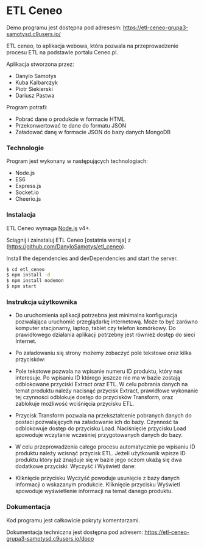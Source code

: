 # ETL Ceneo

Demo programu jest dostępna pod adresesm: https://etl-ceneo-grupa3-samotysd.c9users.io/

ETL ceneo, to aplikacja webowa, która pozwala na przeprowadzenie procesu ETL na podstawie portalu Ceneo.pl.

Aplikacja stworzona przez:
  - Danylo Samotys
  - Kuba Kalbarczyk
  - Piotr Siekierski
  - Dariusz Pastwa

Program potrafi:
  - Pobrać dane o produkcie w formacie HTML
  - Przekonwertować te dane do formatu JSON
  - Załadować danę w formacie JSON do bazy danych MongoDB

### Technologie

Program jest wykonany w następujących technologiach:
  - Node.js
  - ES6
  - Express.js
  - Socket.io
  - Cheerio.js

### Instalacja

ETL Ceneo wymaga [Node.js](https://nodejs.org/) v4+.

Sciągnij i zainstaluj ETL Ceneo [ostatnia wersja] z (https://github.com/DanyloSamotys/etl_ceneo).

Install the dependencies and devDependencies and start the server.

```sh
$ cd etl_ceneo
$ npm install -d
$ npm install nodemon
$ npm start
```

### Instrukcja użytkownika

* Do uruchomienia aplikacji potrzebna jest minimalna konfiguracja pozwalająca uruchomić przeglądarkę internetową. Może to być zarówno komputer stacjonarny, laptop, tablet czy telefon komórkowy. Do prawidłowego działania aplikacji potrzebny jest również dostęp do sieci Internet.

* Po załadowaniu się strony możemy zobaczyć pole tekstowe oraz kilka przycisków:

* Pole tekstowe pozwala na wpisanie numeru ID produktu, który nas interesuje. Po wpisaniu ID którego jeszcze nie ma w bazie zostają odblokowane przyciski Extract oraz ETL. W celu pobrania danych na temat produktu należy nacisnąć przycisk Extract, prawidłowe wykonanie tej czynności odblokuje dostęp do przycisków Transform, oraz zablokuje możliwość wciśnięcia przycisku ETL.
* Przycisk Transform pozwala na przekształcenie pobranych danych do postaci pozwalających na załadowanie ich do bazy. Czynność ta odblokowuje dostęp do przycisku Load.
Naciśnięcie przycisku Load spowoduje wczytanie wcześniej przygotowanych danych do bazy.
* W celu przeprowadzenia całego procesu automatycznie po wpisaniu ID produktu należy wcisnąć przycisk ETL.
Jeżeli użytkownik wpisze ID produktu który już znajduje się w bazie jego oczom ukażą się dwa dodatkowe przyciski: Wyczyść i Wyświetl dane:

* Kliknięcie przycisku Wyczyść powoduje usunięcie z bazy danych informacji o wskazanym produkcie. Kliknięcie przycisku Wyświetl spowoduje wyświetlenie informacji na temat danego produktu.

### Dokumentacja

Kod programu jest całkowicie pokryty komentarzami.

Dokumentacja techniczna jest dostępna pod adresem: https://etl-ceneo-grupa3-samotysd.c9users.io/doco

